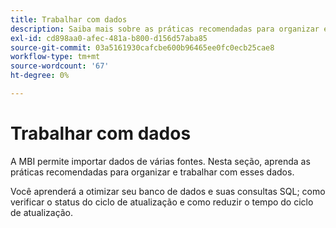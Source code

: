 ```yaml
---
title: Trabalhar com dados
description: Saiba mais sobre as práticas recomendadas para organizar e trabalhar com esses dados.
exl-id: cd898aa0-afec-481a-b800-d156d57aba85
source-git-commit: 03a5161930cafcbe600b96465ee0fc0ecb25cae8
workflow-type: tm+mt
source-wordcount: '67'
ht-degree: 0%

---
```


# Trabalhar com dados

A MBI permite importar dados de várias fontes. Nesta seção, aprenda as práticas recomendadas para organizar e trabalhar com esses dados.

Você aprenderá a otimizar seu banco de dados e suas consultas SQL; como verificar o status do ciclo de atualização e como reduzir o tempo do ciclo de atualização.
